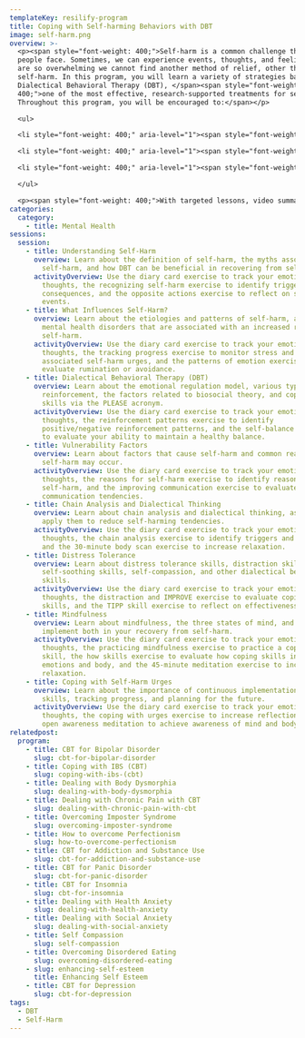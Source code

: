 ```yaml
---
templateKey: resilify-program
title: Coping with Self-harming Behaviors with DBT
image: self-harm.png
overview: >-
  <p><span style="font-weight: 400;">Self-harm is a common challenge that many
  people face. Sometimes, we can experience events, thoughts, and feelings that
  are so overwhelming we cannot find another method of relief, other than
  self-harm. In this program, you will learn a variety of strategies based on
  Dialectical Behavioral Therapy (DBT), </span><span style="font-weight:
  400;">one of the most effective, research-supported treatments for self-harm.
  Throughout this program, you will be encouraged to:</span></p>

  <ul>

  <li style="font-weight: 400;" aria-level="1"><span style="font-weight: 400;">Address the patterns that influence you to self-harm</span></li>

  <li style="font-weight: 400;" aria-level="1"><span style="font-weight: 400;">Increase the coping skills available to you to reduce the likelihood of self-harm</span></li>

  <li style="font-weight: 400;" aria-level="1"><span style="font-weight: 400;">Increase self-compassion and mindfulness techniques to remain grounded</span></li>

  </ul>

  <p><span style="font-weight: 400;">With targeted lessons, video summaries, and interactive activities, Resilify&rsquo;s DBT for Self-Harm program can be beneficial in your journey of recovery.</span></p>
categories:
  category:
    - title: Mental Health
sessions:
  session:
    - title: Understanding Self-Harm
      overview: Learn about the definition of self-harm, the myths associated with
        self-harm, and how DBT can be beneficial in recovering from self-harm.
      activityOverview: Use the diary card exercise to track your emotions and
        thoughts, the recognizing self-harm exercise to identify triggers and
        consequences, and the opposite actions exercise to reflect on self-harm
        events.
    - title: What Influences Self-Harm?
      overview: Learn about the etiologies and patterns of self-harm, as well as
        mental health disorders that are associated with an increased risk of
        self-harm.
      activityOverview: Use the diary card exercise to track your emotions and
        thoughts, the tracking progress exercise to monitor stress and
        associated self-harm urges, and the patterns of emotion exercise to
        evaluate rumination or avoidance.
    - title: Dialectical Behavioral Therapy (DBT)
      overview: Learn about the emotional regulation model, various types of
        reinforcement, the factors related to biosocial theory, and coping
        skills via the PLEASE acronym.
      activityOverview: Use the diary card exercise to track your emotions and
        thoughts, the reinforcement patterns exercise to identify
        positive/negative reinforcement patterns, and the self-balance exercise
        to evaluate your ability to maintain a healthy balance.
    - title: Vulnerability Factors
      overview: Learn about factors that cause self-harm and common reasons why
        self-harm may occur.
      activityOverview: Use the diary card exercise to track your emotions and
        thoughts, the reasons for self-harm exercise to identify reasons for
        self-harm, and the improving communication exercise to evaluate your
        communication tendencies.
    - title: Chain Analysis and Dialectical Thinking
      overview: Learn about chain analysis and dialectical thinking, as well as how to
        apply them to reduce self-harming tendencies.
      activityOverview: Use the diary card exercise to track your emotions and
        thoughts, the chain analysis exercise to identify triggers and links,
        and the 30-minute body scan exercise to increase relaxation.
    - title: Distress Tolerance
      overview: Learn about distress tolerance skills, distraction skills,
        self-soothing skills, self-compassion, and other dialectical behavioral
        skills.
      activityOverview: Use the diary card exercise to track your emotions and
        thoughts, the distraction and IMPROVE exercise to evaluate coping
        skills, and the TIPP skill exercise to reflect on effectiveness.
    - title: Mindfulness
      overview: Learn about mindfulness, the three states of mind, and how to
        implement both in your recovery from self-harm.
      activityOverview: Use the diary card exercise to track your emotions and
        thoughts, the practicing mindfulness exercise to practice a coping
        skill, the how skills exercise to evaluate how coping skills influence
        emotions and body, and the 45-minute meditation exercise to increase
        relaxation.
    - title: Coping with Self-Harm Urges
      overview: Learn about the importance of continuous implementation of coping
        skills, tracking progress, and planning for the future.
      activityOverview: Use the diary card exercise to track your emotions and
        thoughts, the coping with urges exercise to increase reflection, and the
        open awareness meditation to achieve awareness of mind and body.
relatedpost:
  program:
    - title: CBT for Bipolar Disorder
      slug: cbt-for-bipolar-disorder
    - title: Coping with IBS (CBT)
      slug: coping-with-ibs-(cbt)
    - title: Dealing with Body Dysmorphia
      slug: dealing-with-body-dysmorphia
    - title: Dealing with Chronic Pain with CBT
      slug: dealing-with-chronic-pain-with-cbt
    - title: Overcoming Imposter Syndrome
      slug: overcoming-imposter-syndrome
    - title: How to overcome Perfectionism
      slug: how-to-overcome-perfectionism
    - title: CBT for Addiction and Substance Use
      slug: cbt-for-addiction-and-substance-use
    - title: CBT for Panic Disorder
      slug: cbt-for-panic-disorder
    - title: CBT for Insomnia
      slug: cbt-for-insomnia
    - title: Dealing with Health Anxiety
      slug: dealing-with-health-anxiety
    - title: Dealing with Social Anxiety
      slug: dealing-with-social-anxiety
    - title: Self Compassion
      slug: self-compassion
    - title: Overcoming Disordered Eating
      slug: overcoming-disordered-eating
    - slug: enhancing-self-esteem
      title: Enhancing Self Esteem
    - title: CBT for Depression
      slug: cbt-for-depression
tags:
  - DBT
  - Self-Harm
---
```

